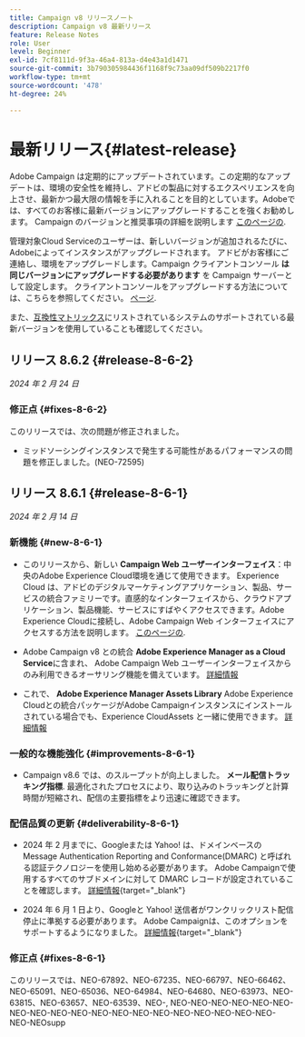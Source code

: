 ```yaml
---
title: Campaign v8 リリースノート
description: Campaign v8 最新リリース
feature: Release Notes
role: User
level: Beginner
exl-id: 7cf8111d-9f3a-46a4-813a-d4e43a1d1471
source-git-commit: 3b790305984436f1168f9c73aa09df509b2217f0
workflow-type: tm+mt
source-wordcount: '478'
ht-degree: 24%

---
```


# 最新リリース{#latest-release}

Adobe Campaign は定期的にアップデートされています。この定期的なアップデートは、環境の安全性を維持し、アドビの製品に対するエクスペリエンスを向上させ、最新かつ最大限の情報を手に入れることを目的としています。Adobeでは、すべてのお客様に最新バージョンにアップグレードすることを強くお勧めします。 Campaign のバージョンと推奨事項の詳細を説明します [このページの](upgrades.md).

管理対象Cloud Serviceのユーザーは、新しいバージョンが追加されるたびに、Adobeによってインスタンスがアップグレードされます。 アドビがお客様にご連絡し、環境をアップグレードします。Campaign クライアントコンソール **は同じバージョンにアップグレードする必要があります** を Campaign サーバーとして設定します。 クライアントコンソールをアップグレードする方法については、こちらを参照してください。 [ページ](../start/connect.md#upgrade-ac-console).

また、[互換性マトリックス](compatibility-matrix.md)にリストされているシステムのサポートされている最新バージョンを使用していることも確認してください。


## リリース 8.6.2 {#release-8-6-2}

_2024 年 2 月 24 日_

### 修正点 {#fixes-8-6-2}

このリリースでは、次の問題が修正されました。

* ミッドソーシングインスタンスで発生する可能性があるパフォーマンスの問題を修正しました。(NEO-72595)

## リリース 8.6.1 {#release-8-6-1}

_2024 年 2 月 14 日_

### 新機能 {#new-8-6-1}

* このリリースから、新しい **Campaign Web ユーザーインターフェイス**：中央のAdobe Experience Cloud環境を通じて使用できます。 Experience Cloud は、アドビのデジタルマーケティングアプリケーション、製品、サービスの統合ファミリーです。直感的なインターフェイスから、クラウドアプリケーション、製品機能、サービスにすばやくアクセスできます。Adobe Experience Cloudに接続し、Adobe Campaign Web インターフェイスにアクセスする方法を説明します。 [このページの](campaign-ui.md#ac-web-ui).


* Adobe Campaign v8 との統合 **Adobe Experience Manager as a Cloud Service**&#x200B;に含まれ、 Adobe Campaign Web ユーザーインターフェイスからのみ利用できるオーサリング機能を備えています。 [詳細情報](../connect/ac-aem.md)

* これで、 **Adobe Experience Manager Assets Library** Adobe Experience Cloudとの統合パッケージがAdobe Campaignインスタンスにインストールされている場合でも、Experience CloudAssets と一緒に使用できます。 [詳細情報](../connect/ac-aem.md#assets-library)

### 一般的な機能強化 {#improvements-8-6-1}

* Campaign v8.6 では、のスループットが向上しました。 **メール配信トラッキング指標**. 最適化されたプロセスにより、取り込みのトラッキングと計算時間が短縮され、配信の主要指標をより迅速に確認できます。


### 配信品質の更新 {#deliverability-8-6-1}

* 2024 年 2 月までに、Googleまたは Yahoo! は、ドメインベースの Message Authentication Reporting and Conformance(DMARC) と呼ばれる認証テクノロジーを使用し始める必要があります。 Adobe Campaignで使用するすべてのサブドメインに対して DMARC レコードが設定されていることを確認します。 [詳細情報](https://experienceleague.adobe.com/docs/deliverability-learn/deliverability-best-practice-guide/additional-resources/technotes/implement-dmarc.html?lang=ja){target="_blank"}

* 2024 年 6 月 1 日より、Googleと Yahoo! 送信者がワンクリックリスト配信停止に準拠する必要があります。 Adobe Campaignは、このオプションをサポートするようになりました。 [詳細情報](https://experienceleague.adobe.com/docs/deliverability-learn/deliverability-best-practice-guide/additional-resources/campaign/acc-technical-recommendations.html#one-click-list-unsubscribe){target="_blank"}


### 修正点 {#fixes-8-6-1}

このリリースでは、NEO-67892、NEO-67235、NEO-66797、NEO-66462、NEO-65091、NEO-65036、NEO-64984、NEO-64680、NEO-63973、NEO-63815、NEO-63657、NEO-63539、NEO-, NEO-NEO-NEO-NEO-NEO-NEO-NEO-NEO-NEO-NEO-NEO-NEO-NEO-NEO-NEO-NEO-NEO-NEO-NEO-NEO-NEOsupp